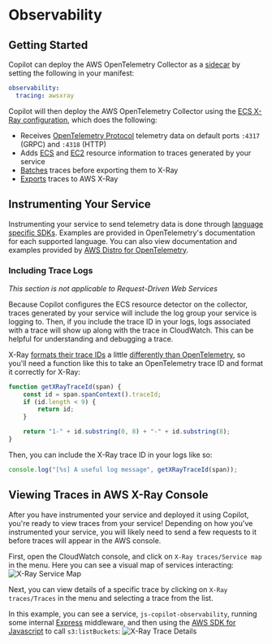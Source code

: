 # Observability

## Getting Started
Copilot can deploy the AWS OpenTelemetry Collector as a [sidecar](./sidecars.en.md) by setting the following in your manifest:
```yaml
observability:
  tracing: awsxray
```

Copilot will then deploy the AWS OpenTelemetry Collector using the [ECS X-Ray configuration](https://github.com/aws-observability/aws-otel-collector/blob/main/config/ecs/ecs-xray.yaml), which does the following:
- Receives [OpenTelemetry Protocol](https://github.com/open-telemetry/opentelemetry-specification/blob/main/specification/protocol/otlp.md) telemetry data on default ports `:4317` (GRPC) and `:4318` (HTTP)
- Adds [ECS](https://github.com/open-telemetry/opentelemetry-collector-contrib/tree/main/processor/resourcedetectionprocessor#amazon-ecs) and [EC2](https://github.com/open-telemetry/opentelemetry-collector-contrib/tree/main/processor/resourcedetectionprocessor#aws-ec2) resource information to traces generated by your service
- [Batches](https://github.com/open-telemetry/opentelemetry-collector/tree/main/processor/batchprocessor) traces before exporting them to X-Ray
- [Exports](https://github.com/open-telemetry/opentelemetry-collector-contrib/tree/main/exporter/awsxrayexporter) traces to AWS X-Ray

## Instrumenting Your Service
Instrumenting your service to send telemetry data is done through [language specific SDKs](https://opentelemetry.io/docs/instrumentation/). 
Examples are provided in OpenTelemetry's documentation for each supported language.
You can also view documentation and examples provided by [AWS Distro for OpenTelemetry](https://aws-otel.github.io/docs/introduction).

### Including Trace Logs
_This section is not applicable to Request-Driven Web Services_

Because Copilot configures the ECS resource detector on the collector, traces generated by your service will include the log group your service is logging to.
Then, if you include the trace ID in your logs, logs associated with a trace will show up along with the trace in CloudWatch.
This can be helpful for understanding and debugging a trace.

X-Ray [formats their trace IDs](https://docs.aws.amazon.com/xray/latest/devguide/xray-api-sendingdata.html#xray-api-traceids) a little [differently than OpenTelemetry](https://opentelemetry.io/docs/reference/specification/trace/api/#spancontext), so you'll need a function like this to take an OpenTelemetry trace ID and format it correctly for X-Ray:
```js
function getXRayTraceId(span) {
	const id = span.spanContext().traceId;
	if (id.length < 9) {
		return id;
	}

	return "1-" + id.substring(0, 8) + "-" + id.substring(8);
}
```

Then, you can include the X-Ray trace ID in your logs like so:
```js
console.log("[%s] A useful log message", getXRayTraceId(span));
```

## Viewing Traces in AWS X-Ray Console
After you have instrumented your service and deployed it using Copilot, you're ready to view traces from your service!
Depending on how you've instrumented your service, you will likely need to send a few requests to it before traces will appear in the AWS console.

First, open the CloudWatch console, and click on `X-Ray traces/Service map` in the menu. Here you can see a visual map of services interacting:
![X-Ray Service Map](https://user-images.githubusercontent.com/10566468/166560753-f0911f85-a88c-4af8-b008-9aa7e9c25e2f.png)

Next, you can view details of a specific trace by clicking on `X-Ray traces/Traces` in the menu and selecting a trace from the list.

In this example, you can see a service, `js-copilot-observability`, running some internal [Express](https://expressjs.com/) middleware, and then using the [AWS SDK for Javascript](https://aws.amazon.com/sdk-for-javascript/) to call `s3:listBuckets`:
![X-Ray Trace Details](https://user-images.githubusercontent.com/10566468/166560878-fb40a67e-3e78-48db-908a-b5ec3ef95fd8.png)